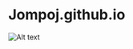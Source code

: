 # Jompoj.github.io
![Alt text](![image](https://github.com/Jompoj/Jompoj.github.io/assets/147574797/cdc6763f-7736-4994-acbd-07b71c3ed9b4))
